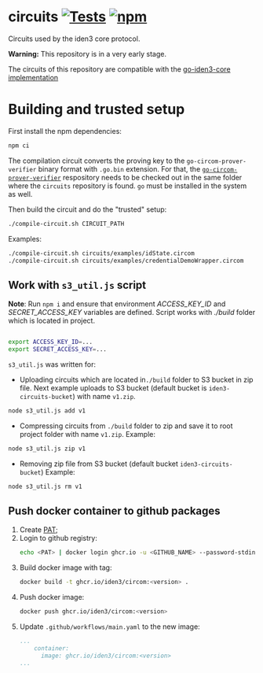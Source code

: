 # circuits [![Tests](https://github.com/iden3/circuits/workflows/Tests/badge.svg)](https://github.com/iden3/circuits/actions?query=workflow%3ATests) [![npm](https://img.shields.io/npm/v/@iden3/circuits)](https://img.shields.io/npm/v/@iden3/circuits)

Circuits used by the iden3 core protocol.

**Warning:** This repository is in a very early stage.

The circuits of this repository are compatible with the [go-iden3-core implementation](https://github.com/iden3/go-iden3-core)

# Building and trusted setup

First install the npm dependencies:

```bash
npm ci
```

The compilation circuit converts the proving key to the
`go-circom-prover-verifier` binary format with `.go.bin` extension. For that,
the
[`go-circom-prover-verifier`](https://github.com/iden3/go-circom-prover-verifier)
respository needs to be checked out in the same folder where the `circuits`
repository is found. `go` must be installed in the system as well.

Then build the circuit and do the "trusted" setup:

```bash
./compile-circuit.sh CIRCUIT_PATH
```

Examples:

```bash
./compile-circuit.sh circuits/examples/idState.circom
./compile-circuit.sh circuits/examples/credentialDemoWrapper.circom
```

## Work with `s3_util.js` script

**Note**: Run `npm i` and ensure that environment _ACCESS_KEY_ID_ and _SECRET_ACCESS_KEY_ variables are defined. Script works with _./build_ folder which is located in project.

```bash

export ACCESS_KEY_ID=...
export SECRET_ACCESS_KEY=...

```

`s3_util.js` was written for:

- Uploading circuits which are located in`./build` folder to S3 bucket in zip file. Next example uploads to S3 bucket (default bucket is `iden3-circuits-bucket`) with name `v1.zip`.

```bash
node s3_util.js add v1
```

- Compressing circuits from `./build` folder to zip and save it to root project folder with name `v1.zip`. Example:

```bash
node s3_util.js zip v1
```

- Removing zip file from S3 bucket (default bucket `iden3-circuits-bucket`) Example:

```bash
node s3_util.js rm v1
```

## Push docker container to github packages
1. Create [PAT](https://docs.github.com/en/authentication/keeping-your-account-and-data-secure/creating-a-personal-access-token);
2. Login to github registry:
    ```bash
    echo <PAT> | docker login ghcr.io -u <GITHUB_NAME> --password-stdin
    ```
3. Build docker image with tag:
    ```bash
    docker build -t ghcr.io/iden3/circom:<version> .
    ```
4. Push docker image:
    ```bash
    docker push ghcr.io/iden3/circom:<version>
    ```
5. Update `.github/workflows/main.yaml` to the new image:
    ```yaml
    ...
        container:
          image: ghcr.io/iden3/circom:<version>
    ...
    ```
